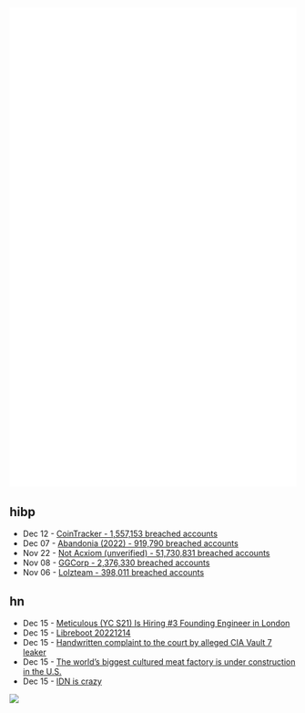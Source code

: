![Metrics](https://raw.githubusercontent.com/phixion/phixion/master/metrics.svg)

## hibp

<!--
for https://github.com/phixion/phixion/blob/main/.github/workflows/feeds.yml
-->
<!--START_SECTION:haveibeenpwnd-->
- Dec 12 - [CoinTracker - 1,557,153 breached accounts](https://haveibeenpwned.com/PwnedWebsites#CoinTracker)
- Dec 07 - [Abandonia (2022) - 919,790 breached accounts](https://haveibeenpwned.com/PwnedWebsites#Abandonia2022)
- Nov 22 - [Not Acxiom (unverified) - 51,730,831 breached accounts](https://haveibeenpwned.com/PwnedWebsites#NotAcxiom)
- Nov 08 - [GGCorp - 2,376,330 breached accounts](https://haveibeenpwned.com/PwnedWebsites#GGCorp)
- Nov 06 - [Lolzteam - 398,011 breached accounts](https://haveibeenpwned.com/PwnedWebsites#Lolzteam)
<!--END_SECTION:haveibeenpwnd-->

## hn

<!--
for https://github.com/phixion/phixion/blob/main/.github/workflows/feeds.yml
-->
<!--START_SECTION:hn-->
- Dec 15 - [Meticulous (YC S21) Is Hiring #3 Founding Engineer in London](https://news.ycombinator.com/item?id=33996230)
- Dec 15 - [Libreboot 20221214](https://libreboot.org/news/libreboot20221214.html)
- Dec 15 - [Handwritten complaint to the court by alleged CIA Vault 7 leaker](https://twitter.com/vickio96064997/status/1603051469040762881)
- Dec 15 - [The world’s biggest cultured meat factory is under construction in the U.S.](https://singularityhub.com/2022/12/14/the-worlds-biggest-cultured-meat-factory-is-now-under-construction-in-the-us/)
- Dec 15 - [IDN is crazy](https://daniel.haxx.se/blog/2022/12/14/idn-is-crazy/)
<!--END_SECTION:hn-->

<!--
for https://yhype.me
-->
![](https://hit.yhype.me/github/profile?user_id=13013670)
